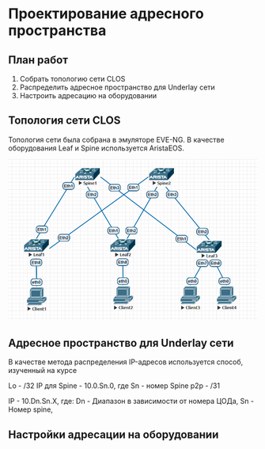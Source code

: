 # Проектирование адресного пространства
## План работ
1. Собрать топологию сети CLOS
2. Распределить адресное пространство для Underlay cети
3. Настроить адресацию на оборудовании
## Топология сети CLOS
Топология сети была собрана в эмуляторе EVE-NG. В качестве оборудования Leaf и Spine используется AristaEOS.

![alt-текст](https://github.com/Vorobey1/otus-dc-network-design/blob/main/lab1/screenshots/Topology.PNG)
## Адресное пространство для Underlay сети
В качестве метода распределения IP-адресов используется способ, изученный на курсе

Lo - /32
IP для Spine - 10.0.Sn.0, где Sn - номер Spine
p2p - /31

IP - 10.Dn.Sn.X, где:
Dn - Диапазон в зависимости от номера ЦОДа,
Sn - Номер spine,
## Настройки адресации на оборудовании
